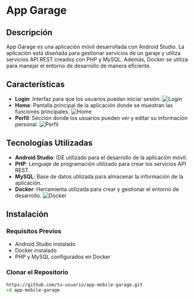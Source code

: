 # App Garage

## Descripción

App Garage es una aplicación móvil desarrollada con Android Studio. La aplicación está diseñada para gestionar servicios de un garaje y utiliza servicios API REST creados con PHP y MySQL. Además, Docker se utiliza para manejar el entorno de desarrollo de manera eficiente.

## Características

- **Login**: Interfaz para que los usuarios puedan iniciar sesión.
  ![Login](https://github.com/innovadeveloper/app-mobile-garage/blob/master/assets/tc_4/android/login.png)
- **Home**: Pantalla principal de la aplicación donde se muestran las funciones principales.
  ![Home](https://github.com/innovadeveloper/app-mobile-garage/blob/master/assets/tc_4/android/home.png)
- **Perfil**: Sección donde los usuarios pueden ver y editar su información personal.
  ![Perfil](https://github.com/innovadeveloper/app-mobile-garage/blob/master/assets/tc_4/android/perfil.png)

## Tecnologías Utilizadas

- **Android Studio**: IDE utilizado para el desarrollo de la aplicación móvil.
- **PHP**: Lenguaje de programación utilizado para crear los servicios API REST.
- **MySQL**: Base de datos utilizada para almacenar la información de la aplicación.
- **Docker**: Herramienta utilizada para crear y gestionar el entorno de desarrollo.
  ![Docker](https://github.com/innovadeveloper/app-mobile-garage/blob/master/assets/tc_4/docker/docker.png)
## Instalación

### Requisitos Previos

- Android Studio instalado
- Docker instalado
- PHP y MySQL configurados en Docker

### Clonar el Repositorio

```bash
https://github.com/tu-usuario/app-mobile-garage.git
cd app-mobile-garage
